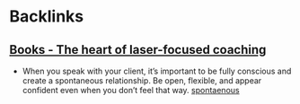 
# Backlinks
## [Books - The heart of laser-focused coaching](<Books - The heart of laser-focused coaching.md>)
- When you speak with your client, it’s important to be fully conscious and create a spontaneous relationship. Be open, flexible, and appear confident even when you don’t feel that way. [spontaenous](<spontaenous.md>)

